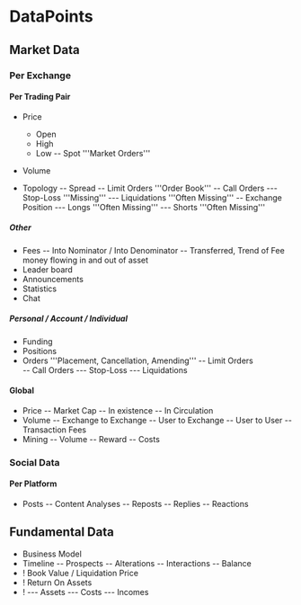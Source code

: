 # DataPoints
## Market Data
### Per Exchange
#### Per Trading Pair
- Price
  - Open 
  -	High
  -	Low
--	Spot '''Market Orders'''

- Volume

- Topology
-- Spread
-- Limit Orders '''Order Book'''
-- Call Orders
--- Stop-Loss '''Missing'''
--- Liquidations '''Often Missing'''
-- Exchange Position
--- Longs '''Often Missing'''
--- Shorts '''Often Missing'''
##### Other
- Fees
-- Into Nominator / Into Denominator
-- Transferred, Trend of Fee money flowing in and out of asset
- Leader board
- Announcements
- Statistics
- Chat                        
##### Personal / Account / Individual
- Funding
- Positions
- Orders '''Placement, Cancellation, Amending'''
-- Limit Orders			
-- Call Orders
--- Stop-Loss
--- Liquidations
#### Global
- Price
-- Market Cap
-- In existence
-- In Circulation
- Volume
-- Exchange to Exchange
-- User to Exchange
-- User to User
-- Transaction Fees
- Mining
-- Volume
-- Reward
-- Costs

### Social Data
#### Per Platform
- Posts
-- Content Analyses
-- Reposts
-- Replies
-- Reactions
## Fundamental Data
- Business Model
- Timeline
-- Prospects
-- Alterations
-- Interactions
-- Balance
- ! Book Value / Liquidation Price
- ! Return On Assets
- ! 
--- Assets
--- Costs
--- Incomes
